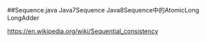 ##Sequence.java Java7Sequence Java8Sequence中的AtomicLong LongAdder

https://en.wikipedia.org/wiki/Sequential_consistency
